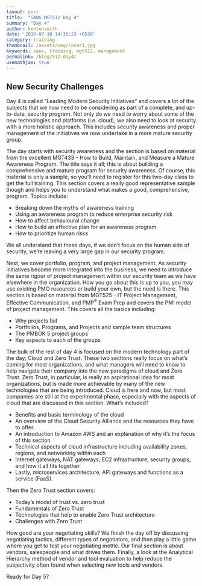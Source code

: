 ```yaml
---
layout: post
title:  "SANS MGT512 Day 4"
summary: "Day 4"
author: kentonsmith
date: '2019-07-10 14:35:23 +0530'
category: training
thumbnail: /assets/img/cover1.jpg
keywords: sans, training, mgt512, management
permalink: /blog/512-day4/
usemathjax: true
---
```


## New Security Challenges

<p>Day 4 is called “Leading Modern Security Initiatives” and
covers a lot of the subjects that we now need to be considering as part of a
complete, and up-to-date, security program. Not only do we need to worry about
some of the new technologies and platforms (i.e. cloud), we also need to look
at security with a more holistic approach. This includes security awareness and
proper management of the initiatives we now undertake in a more mature security
group.</p>

<p>The day starts with security awareness and the section is
based on material from the excellent MGT433 – How to Build, Maintain, and
Measure a Mature Awareness Program. The title says it all; this is about
building a comprehensive and mature program for security awareness. Of course,
this material is only a sample, so you’ll need to register for this two-day
class to get the full training. This section covers a really good representative
sample though and helps you to understand what makes a good, comprehensive,
program. Topics include:</p>

- Breaking down the myths of awareness training
- Using an awareness program to reduce enterprise security risk
- How to affect behavioural change
- How to build an effective plan for an awareness
program
- How to prioritize human risks

<p>We all understand that these days, if we don’t focus on the
human side of security, we’re leaving a very large gap in our security program.</p>

<p>Next, we cover portfolio, program, and project management.
As security initiatives become more integrated into the business, we need to
introduce the same rigour of project management within our security team as we
have elsewhere in the organization. How you go about this is up to you, you may
use existing PMO resources or build your own, but the need is there. This
section is based on material from MGT525 - IT Project Management, Effective Communication, and PMP<sup>®</sup> Exam
Prep and covers the PMI model of project management. This covers all the basics
including:</p>

- Why projects fail
- Portfolios, Programs, and Projects and sample team structures
- The PMBOK 5 project groups
- Key aspects to each of the groups

<p>The bulk of
the rest of day 4 is focused on the modern technology part of the day; Cloud
and Zero Trust. These two sections really focus on what’s coming for most
organizations, and what managers will need to know to help navigate their
company into the new paradigms of cloud and Zero Trust. Zero Trust, in
particular, is really an aspirational idea for most organizations, but is made
more achievable by many of the new technologies that are being introduced.
Cloud is here and now, but most companies are still at the experimental phase,
especially with the aspects of cloud that are discussed in this section. What’s
included?</p>

- Benefits and basic terminology of the cloud
- An overview of the Cloud Security Alliance and the resources they have to offer.
- An introduction to Amazon AWS and an explanation of why it’s the focus of this
section
- Technical aspects of cloud infrastructure including availability zones, regions, and
networking within each
- Internet gateways, NAT gateways, EC2 infrastructure, security groups, and how it all
fits together
- Lastly, microservices architecture, API gateways and functions as a service (FaaS).

<p>Then the
Zero Trust section covers:</p>

- Today’s model of trust vs. zero trust
- Fundamentals of Zero Trust
- Technologies that help to enable Zero Trust architecture
- Challenges with Zero Trust

<p>How good are your negotiating skills? We finish the day off by discussing negotiating
tactics, different types of negotiators, and then play a little game where you
get to test your negotiating mettle. Our final section is about vendors,
salespeople and what drives them. Finally, a look at the Analytical Hierarchy
method of vendor and tool evaluation to help reduce the subjectivity often
found when selecting new tools and vendors.</p>

<p>Ready for Day 5?</p>